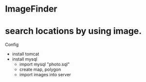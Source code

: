 # ImageFinder

search locations by using image.
===============================
Config
- install tomcat
- install mysql
  - import mysql "photo.sql"
  - create map, polygon 
  - import images into server
